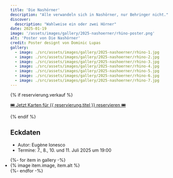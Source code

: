 ```yaml
---
title: 'Die Nashörner'
description: "Alle verwandeln sich in Nashörner, nur Behringer nicht."
discover:
  description: "Wahlweise ein oder zwei Hörner"
date: 2025-01-19
image: '/assets/images/gallery/2025-nashoerner/rhino-poster.png'
alt: 'Poster von Die Nashörner'
credit: Poster designt von Dominic Lupas
gallery:
  - image: ./src/assets/images/gallery/2025-nashoerner/rhino-1.jpg
  - image: ./src/assets/images/gallery/2025-nashoerner/rhino-2.jpg
  - image: ./src/assets/images/gallery/2025-nashoerner/rhino-3.jpg
  - image: ./src/assets/images/gallery/2025-nashoerner/rhino-4.jpg
  - image: ./src/assets/images/gallery/2025-nashoerner/rhino-5.jpg
  - image: ./src/assets/images/gallery/2025-nashoerner/rhino-6.jpg
  - image: ./src/assets/images/gallery/2025-nashoerner/rhino-7.jpg
---
```


 {% if reservierung.verkauf %}
    <article class="full | region">
    <div class="wrapper flow prose">
      <p>
        <a href="/reservierung/" class="button">🎟️ Jetzt Karten für {{ reservierung.titel }} reservieren 🎟️</a>
      </p>
      <p>
    </div>
  </article>
  {% endif %}

## Eckdaten
<ul>
<li>Autor: Eugène Ionesco</li>
<li>Termine: 7., 8., 10. und 11. Juli 2025 um 19:00</li>
</ul>

<ul class="gallery" role="list" style="padding: 0;">
  {%- for item in gallery -%}
    <li>{% image item.image, item.alt %}</li>
  {%- endfor -%}
</ul>